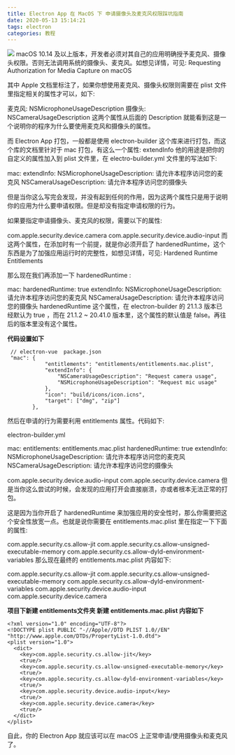 ```yaml
---
title: Electron App 在 MacOS 下 申请摄像头及麦克风权限踩坑指南
date: 2020-05-13 15:14:21
tags: electron
categories: 教程
---
```

<img src="/image/demo.jpg">
macOS 10.14 及以上版本，开发者必须对其自己的应用明确授予麦克风、摄像头权限。否则无法调用系统的摄像头、麦克风。如想见详情，可见: Requesting Authorization for Media Capture on macOS

其中 Apple 文档里标注了，如果你想使用麦克风、摄像头权限则需要在 plist 文件里指定相关的属性才可以，如下:

麦克风: NSMicrophoneUsageDescription
摄像头: NSCameraUsageDescription
这两个属性从后面的 Description 就能看到这是一个说明你的程序为什么要使用麦克风和摄像头的属性。

而 Electron App 打包，一般都是使用 electron-builder 这个库来进行打包，而这个库的文档里针对于 mac 打包，有这么一个属性: extendInfo 他的用途是把你的自定义的属性加入到 plist 文件里，在 electro-builder.yml 文件里的写法如下:

mac:
  extendInfo:
    NSMicrophoneUsageDescription: 请允许本程序访问您的麦克风
    NSCameraUsageDescription: 请允许本程序访问您的摄像头



但是当你这么写完会发现，并没有起到任何的作用，因为这两个属性只是用于说明你的应用为什么要申请权限。但是却没有指定申请权限的行为。

如果要指定申请摄像头、麦克风的权限，需要以下的属性:

com.apple.security.device.camera
com.apple.security.device.audio-input
而这两个属性，在添加时有一个前提，就是你必须开启了 hardenedRuntime，这个东西是为了加强应用运行时的完整性，如想见详情，可见: Hardened Runtime Entitlements

那么现在我们再添加一下 hardenedRuntime :

mac:
  hardenedRuntime: true
  extendInfo:
    NSMicrophoneUsageDescription: 请允许本程序访问您的麦克风
    NSCameraUsageDescription: 请允许本程序访问您的摄像头
hardenedRuntime 这个属性，在 electron-builder 的 21.1.3 版本已经默认为 true ，而在 21.1.2 ~ 20.41.0 版本里，这个属性的默认值是 false。再往后的版本里没有这个属性。


 <strong>代码设置如下   </strong>
 ```
  // electron-vue  package.json
  "mac": {
             "entitlements": "entitlements/entitlements.mac.plist",
             "extendInfo": {
                 "NSCameraUsageDescription": "Request camera usage",
                 "NSMicrophoneUsageDescription": "Request mic usage"
             },
             "icon": "build/icons/icon.icns",
             "target": ["dmg", "zip"]
         },
 ```

然后在申请的行为需要利用 entitlements 属性。代码如下:

electron-builder.yml

mac:
  entitlements: entitlements.mac.plist
  hardenedRuntime: true
  extendInfo:
    NSMicrophoneUsageDescription: 请允许本程序访问您的麦克风
    NSCameraUsageDescription: 请允许本程序访问您的摄像头



<?xml version="1.0" encoding="UTF-8"?>
<!DOCTYPE plist PUBLIC "-//Apple//DTD PLIST 1.0//EN" "http://www.apple.com/DTDs/PropertyList-1.0.dtd">
<plist version="1.0">
  <dict>
    <key>com.apple.security.device.audio-input</key>
    <true/>
    <key>com.apple.security.device.camera</key>
    <true/>
  </dict>
</plist>
但是当你这么尝试的时候，会发现的应用打开会直接崩溃，亦或者根本无法正常的打包。

这是因为当你开启了 hardenedRuntime 来加强应用的安全性时，那么你需要把这个安全性放宽一点。也就是说你需要在 entitlements.mac.plist 里在指定一下下面的属性:

com.apple.security.cs.allow-jit
com.apple.security.cs.allow-unsigned-executable-memory
com.apple.security.cs.allow-dyld-environment-variables
那么现在最终的 entitlements.mac.plist 内容如下:

<?xml version="1.0" encoding="UTF-8"?>
<!DOCTYPE plist PUBLIC "-//Apple//DTD PLIST 1.0//EN" "http://www.apple.com/DTDs/PropertyList-1.0.dtd">
<plist version="1.0">
  <dict>
    <key>com.apple.security.cs.allow-jit</key>
    <true/>
    <key>com.apple.security.cs.allow-unsigned-executable-memory</key>
    <true/>
    <key>com.apple.security.cs.allow-dyld-environment-variables</key>
    <true/>
    <key>com.apple.security.device.audio-input</key>
    <true/>
    <key>com.apple.security.device.camera</key>
    <true/>
  </dict>
</plist>



<strong> 项目下新建 entitlements文件夹  新建 entitlements.mac.plist 内容如下</strong>

 ```
 <?xml version="1.0" encoding="UTF-8"?>
 <!DOCTYPE plist PUBLIC "-//Apple//DTD PLIST 1.0//EN" "http://www.apple.com/DTDs/PropertyList-1.0.dtd">
 <plist version="1.0">
   <dict>
     <key>com.apple.security.cs.allow-jit</key>
     <true/>
     <key>com.apple.security.cs.allow-unsigned-executable-memory</key>
     <true/>
     <key>com.apple.security.cs.allow-dyld-environment-variables</key>
     <true/>
     <key>com.apple.security.device.audio-input</key>
     <true/>
     <key>com.apple.security.device.camera</key>
     <true/>
   </dict>
 </plist>

 ```


自此，你的 Electron App 就应该可以在 macOS 上正常申请/使用摄像头和麦克风了。